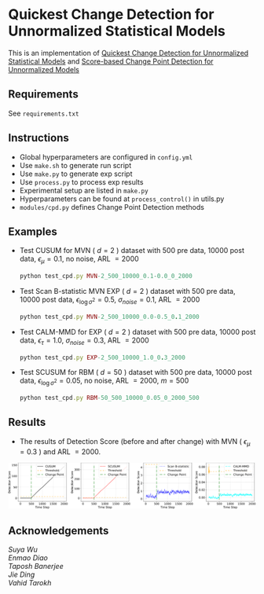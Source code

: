 # Quickest Change Detection for Unnormalized Statistical Models
This is an implementation of [Quickest Change Detection for Unnormalized Statistical Models](https://arxiv.org/abs/2302.00250) and [Score-based Change Point Detection for Unnormalized Models]()

## Requirements
See `requirements.txt`

## Instructions
 - Global hyperparameters are configured in `config.yml`
 - Use `make.sh` to generate run script
 - Use `make.py` to generate exp script
 - Use `process.py` to process exp results
 - Experimental setup are listed in `make.py` 
 - Hyperparameters can be found at `process_control()` in utils.py 
 - `modules/cpd.py` defines Change Point Detection methods
 
## Examples
 - Test CUSUM for MVN ( $d=2$ ) dataset with 500 pre data, 10000 post data, $\epsilon_{\mu} = 0.1$, no noise, ARL $=2000$
    ```ruby
    python test_cpd.py MVN-2_500_10000_0.1-0.0_0_2000
    ```
 - Test Scan B-statistic MVN EXP ( $d=2$ ) dataset with 500 pre data, 10000 post data, $\epsilon_{\log \sigma^2} = 0.5$, $\sigma_{noise} = 0.1$, ARL $=2000$
    ```ruby
    python test_cpd.py MVN-2_500_10000_0.0-0.5_0.1_2000
    ```
 - Test CALM-MMD for EXP ( $d=2$ ) dataset with 500 pre data, 10000 post data, $\epsilon_{\tau} = 1.0$, $\sigma_{noise} = 0.3$, ARL $=2000$
    ```ruby
    python test_cpd.py EXP-2_500_10000_1.0_0.3_2000
    ```
 - Test SCUSUM for RBM ( $d=50$ ) dataset with 500 pre data, 10000 post data, $\epsilon_{\log \sigma^2} = 0.05$, no noise, ARL $=2000$, $m=500$
    ```ruby
    python test_cpd.py RBM-50_500_10000_0.05_0_2000_500
    ```

## Results
- The results of Detection Score (before and after change) with MVN ( $\epsilon_{\mu} = 0.3$ ) and ARL $=2000$.
<p align="center">
<img src="/asset/MVN-2_500_10000_0.0-0.3_0_scusum_2000_score_mean.png">
</p>

## Acknowledgements
*Suya Wu  
Enmao Diao  
Taposh Banerjee  
Jie Ding  
Vahid Tarokh*
